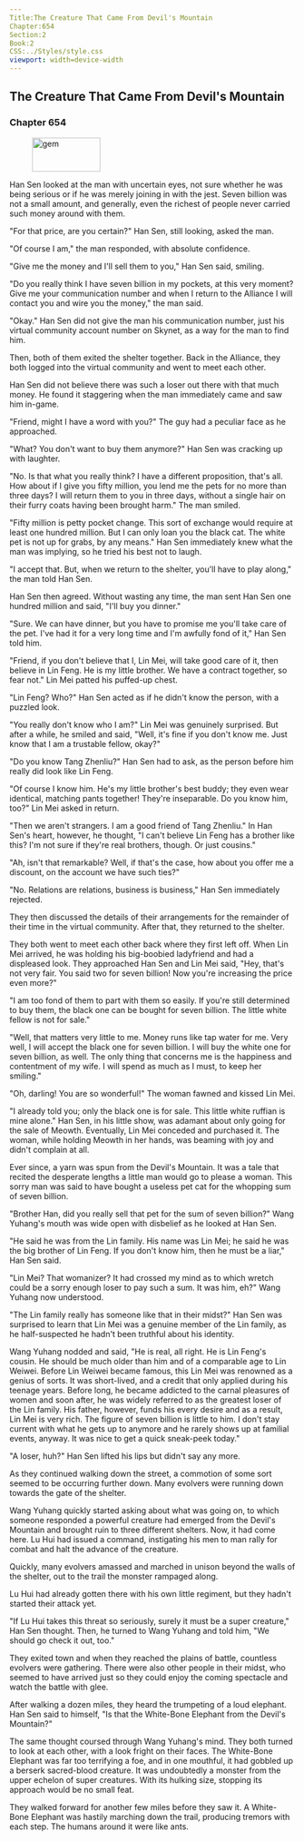 ```yaml
---
Title:The Creature That Came From Devil's Mountain 
Chapter:654 
Section:2 
Book:2 
CSS:../Styles/style.css 
viewport: width=device-width
---
```

  
## The Creature That Came From Devil's Mountain
### Chapter 654
  
<figure>
	<img src="../Images/gem.gif" alt="gem" id="gem" width="120" height="60" />
</figure>
  

  
Han Sen looked at the man with uncertain eyes, not sure whether he was being serious or if he was merely joining in with the jest. Seven billion was not a small amount, and generally, even the richest of people never carried such money around with them.

"For that price, are you certain?" Han Sen, still looking, asked the man.

"Of course I am," the man responded, with absolute confidence.

"Give me the money and I'll sell them to you," Han Sen said, smiling.

"Do you really think I have seven billion in my pockets, at this very moment? Give me your communication number and when I return to the Alliance I will contact you and wire you the money," the man said.

"Okay." Han Sen did not give the man his communication number, just his virtual community account number on Skynet, as a way for the man to find him.

Then, both of them exited the shelter together. Back in the Alliance, they both logged into the virtual community and went to meet each other.

Han Sen did not believe there was such a loser out there with that much money. He found it staggering when the man immediately came and saw him in-game.

"Friend, might I have a word with you?" The guy had a peculiar face as he approached.

"What? You don't want to buy them anymore?" Han Sen was cracking up with laughter.

"No. Is that what you really think? I have a different proposition, that's all. How about if I give you fifty million, you lend me the pets for no more than three days? I will return them to you in three days, without a single hair on their furry coats having been brought harm." The man smiled.

"Fifty million is petty pocket change. This sort of exchange would require at least one hundred million. But I can only loan you the black cat. The white pet is not up for grabs, by any means." Han Sen immediately knew what the man was implying, so he tried his best not to laugh.

"I accept that. But, when we return to the shelter, you'll have to play along," the man told Han Sen.

Han Sen then agreed. Without wasting any time, the man sent Han Sen one hundred million and said, "I'll buy you dinner."

"Sure. We can have dinner, but you have to promise me you'll take care of the pet. I've had it for a very long time and I'm awfully fond of it," Han Sen told him.

"Friend, if you don't believe that I, Lin Mei, will take good care of it, then believe in Lin Feng. He is my little brother. We have a contract together, so fear not." Lin Mei patted his puffed-up chest.

"Lin Feng? Who?" Han Sen acted as if he didn't know the person, with a puzzled look.

"You really don't know who I am?" Lin Mei was genuinely surprised. But after a while, he smiled and said, "Well, it's fine if you don't know me. Just know that I am a trustable fellow, okay?"

"Do you know Tang Zhenliu?" Han Sen had to ask, as the person before him really did look like Lin Feng.

"Of course I know him. He's my little brother's best buddy; they even wear identical, matching pants together! They're inseparable. Do you know him, too?" Lin Mei asked in return.

"Then we aren't strangers. I am a good friend of Tang Zhenliu." In Han Sen's heart, however, he thought, "I can't believe Lin Feng has a brother like this? I'm not sure if they're real brothers, though. Or just cousins."

"Ah, isn't that remarkable? Well, if that's the case, how about you offer me a discount, on the account we have such ties?"

"No. Relations are relations, business is business," Han Sen immediately rejected.

They then discussed the details of their arrangements for the remainder of their time in the virtual community. After that, they returned to the shelter.

They both went to meet each other back where they first left off. When Lin Mei arrived, he was holding his big-boobied ladyfriend and had a displeased look. They approached Han Sen and Lin Mei said, "Hey, that's not very fair. You said two for seven billion! Now you're increasing the price even more?"

"I am too fond of them to part with them so easily. If you're still determined to buy them, the black one can be bought for seven billion. The little white fellow is not for sale."

"Well, that matters very little to me. Money runs like tap water for me. Very well, I will accept the black one for seven billion. I will buy the white one for seven billion, as well. The only thing that concerns me is the happiness and contentment of my wife. I will spend as much as I must, to keep her smiling."

"Oh, darling! You are so wonderful!" The woman fawned and kissed Lin Mei.

"I already told you; only the black one is for sale. This little white ruffian is mine alone." Han Sen, in his little show, was adamant about only going for the sale of Meowth. Eventually, Lin Mei conceded and purchased it. The woman, while holding Meowth in her hands, was beaming with joy and didn't complain at all.

Ever since, a yarn was spun from the Devil's Mountain. It was a tale that recited the desperate lengths a little man would go to please a woman. This sorry man was said to have bought a useless pet cat for the whopping sum of seven billion.

"Brother Han, did you really sell that pet for the sum of seven billion?" Wang Yuhang's mouth was wide open with disbelief as he looked at Han Sen.

"He said he was from the Lin family. His name was Lin Mei; he said he was the big brother of Lin Feng. If you don't know him, then he must be a liar," Han Sen said.

"Lin Mei? That womanizer? It had crossed my mind as to which wretch could be a sorry enough loser to pay such a sum. It was him, eh?" Wang Yuhang now understood.

"The Lin family really has someone like that in their midst?" Han Sen was surprised to learn that Lin Mei was a genuine member of the Lin family, as he half-suspected he hadn't been truthful about his identity.

Wang Yuhang nodded and said, "He is real, all right. He is Lin Feng's cousin. He should be much older than him and of a comparable age to Lin Weiwei. Before Lin Weiwei became famous, this Lin Mei was renowned as a genius of sorts. It was short-lived, and a credit that only applied during his teenage years. Before long, he became addicted to the carnal pleasures of women and soon after, he was widely referred to as the greatest loser of the Lin family. His father, however, funds his every desire and as a result, Lin Mei is very rich. The figure of seven billion is little to him. I don't stay current with what he gets up to anymore and he rarely shows up at familial events, anyway. It was nice to get a quick sneak-peek today."

"A loser, huh?" Han Sen lifted his lips but didn't say any more.

As they continued walking down the street, a commotion of some sort seemed to be occurring further down. Many evolvers were running down towards the gate of the shelter.

Wang Yuhang quickly started asking about what was going on, to which someone responded a powerful creature had emerged from the Devil's Mountain and brought ruin to three different shelters. Now, it had come here. Lu Hui had issued a command, instigating his men to man rally for combat and halt the advance of the creature.

Quickly, many evolvers amassed and marched in unison beyond the walls of the shelter, out to the trail the monster rampaged along.

Lu Hui had already gotten there with his own little regiment, but they hadn't started their attack yet.

"If Lu Hui takes this threat so seriously, surely it must be a super creature," Han Sen thought. Then, he turned to Wang Yuhang and told him, "We should go check it out, too."

They exited town and when they reached the plains of battle, countless evolvers were gathering. There were also other people in their midst, who seemed to have arrived just so they could enjoy the coming spectacle and watch the battle with glee.

After walking a dozen miles, they heard the trumpeting of a loud elephant. Han Sen said to himself, "Is that the White-Bone Elephant from the Devil's Mountain?"

The same thought coursed through Wang Yuhang's mind. They both turned to look at each other, with a look fright on their faces. The White-Bone Elephant was far too terrifying a foe, and in one mouthful, it had gobbled up a berserk sacred-blood creature. It was undoubtedly a monster from the upper echelon of super creatures. With its hulking size, stopping its approach would be no small feat.

They walked forward for another few miles before they saw it. A White-Bone Elephant was hastily marching down the trail, producing tremors with each step. The humans around it were like ants.